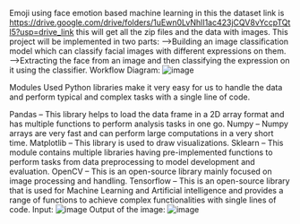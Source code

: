 Emoji using face emotion based machine learning in this the dataset link is https://drive.google.com/drive/folders/1uEwn0LvNhlI1ac423jCQV8vYccpTQtl5?usp=drive_link this will get all the 
zip files and the data with images.
This project will be implemented in two parts:
-->Building an image classification model which can classify facial images with different expressions on them.
-->Extracting the face from an image and then classifying the expression on it using the classifier.
Workflow Diagram:
![image](https://github.com/Prasannnnn/Machine-Learning-Projects/assets/122286297/eca1fdd8-b181-4baf-b054-928febdc0db0)

Modules Used
Python libraries make it very easy for us to handle the data and perform typical and complex tasks with a single line of code.

Pandas – This library helps to load the data frame in a 2D array format and has multiple functions to perform analysis tasks in one go.
Numpy – Numpy arrays are very fast and can perform large computations in a very short time.
Matplotlib – This library is used to draw visualizations.
Sklearn – This module contains multiple libraries having pre-implemented functions to perform tasks from data preprocessing to model development and evaluation.
OpenCV – This is an open-source library mainly focused on image processing and handling.
Tensorflow – This is an open-source library that is used for Machine Learning and Artificial intelligence and provides a range of functions to achieve complex functionalities with single lines of code.
 Input:
 ![image](https://github.com/Prasannnnn/Machine-Learning-Projects/assets/122286297/5d59d0bd-2953-46eb-b51f-11dcd3dfc639) 
 Output of the image:
 ![image](https://github.com/Prasannnnn/Machine-Learning-Projects/assets/122286297/ed50da49-f3a6-4586-b69d-918076adb0eb)
